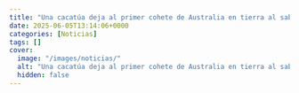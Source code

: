 ```yaml
---
title: "Una cacatúa deja al primer cohete de Australia en tierra al sabotear su lanzamiento"
date: 2025-06-05T13:14:06+0000
categories: [Noticias]
tags: []
cover:
  image: "/images/noticias/"
  alt: "Una cacatúa deja al primer cohete de Australia en tierra al sabotear su lanzamiento"
  hidden: false
---
```



